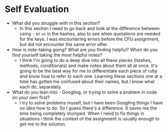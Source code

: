 # Self Evaluation

- What did you struggle with in this section?
  - In this section I need to go back and look at the difference between using `:` or `=>` in the hashes, also to see when quotations are needed for the keys. I was encountering errors before the CFU assignment, but did not encounter the same error after.
- How is note-taking going? What are you finding helpful? When do you find yourself taking the most helpful notes?
  - I think I'm going to do a deep dive into all these pieces (hashes, methods, conditionals) and make notes about them all at once. It's going to be the best way for me to differentiate each piece of ruby and know how to refer to each one. Learning these sections one at a time has gotten me confused about their names, but I know what each do, separately.
- What do you lean into - Googling, or trying to solve a problem in code on your own first?
  - I try to solve problems myself, but I have been Googling things I have _no idea_ how to do. So I guess there's a difference. It saves me the time being completely stumped. When I need to fix things in situations I think the context of the assignment is usually enough to get me to the solution.
